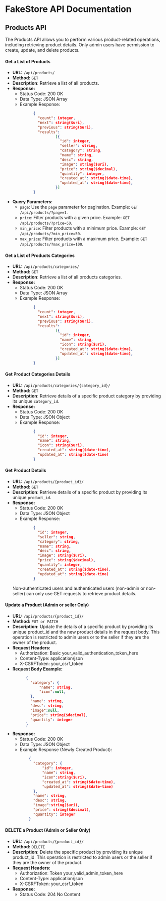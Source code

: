 # FakeStore API Documentation

## Products API

The Products API allows you to perform various product-related operations, including retrieving product details. Only admin users have permission to create, update, and delete products.

#### Get a List of Products

- **URL:** `/api/products/`
- **Method:** `GET`
- **Description:** Retrieve a list of all products.
- **Response:**
  - Status Code: 200 OK
  - Data Type: JSON Array
  - Example Response:
    ```json
          {
            "count": integer,
            "next": string($uri),
            "previous": string($uri),
            "results":
                    [{
                      "id": integer,
                      "seller": string,
                      "category": string,
                      "name": string,
                      "desc": string,
                      "image": string($uri),
                      "price": string($decimal),
                      "quantity": integer,
                      "created_at": string($date-time),
                      "updated_at": string($date-time),
                    }]
          }
    ```
- **Query Parameters:**
  - `page`: Use the `page` parameter for pagination. Example: `GET /api/products/?page=1`.
  - `price`: Filter products with a given price. Example: `GET /api/products/?price=50`.
  - `min_price`: Filter products with a minimum price. Example: `GET /api/products/?min_price=50`.
  - `max_price`: Filter products with a maximum price. Example: `GET /api/products/?max_price=100`.

#### Get a List of Products Categories

- **URL:** `/api/products/categories/`
- **Method:** `GET`
- **Description:** Retrieve a list of all products categories.
- **Response:**
  - Status Code: 200 OK
  - Data Type: JSON Array
  - Example Response:
    ```json
          {
            "count": integer,
            "next": string($uri),
            "previous": string($uri),
            "results":
                    [{
                      "id": integer,
                      "name": string,
                      "icon": string($uri),
                      "created_at": string($date-time),
                      "updated_at": string($date-time),
                    }]
          }
    ```

#### Get Product Categories Details

- **URL:** `/api/products/categories/{category_id}/`
- **Method:** `GET`
- **Description:** Retrieve details of a specific product category by providing its unique `category_id`.
- **Response:**
  - Status Code: 200 OK
  - Data Type: JSON Object
  - Example Response:
    ```json
          {
            "id": integer,
            "name": string,
            "icon": string($uri),
            "created_at": string($date-time),
            "updated_at": string($date-time)
          }
    ```

#### Get Product Details

- **URL:** `/api/products/{product_id}/`
- **Method:** `GET`
- **Description:** Retrieve details of a specific product by providing its unique `product_id`.
- **Response:**
  - Status Code: 200 OK
  - Data Type: JSON Object
  - Example Response:
    ```json
          {
            "id": integer,
            "seller": string,
            "category": string,
            "name": string,
            "desc": string,
            "image": string($uri),
            "price": string($decimal),
            "quantity": integer,
            "created_at": string($date-time),
            "updated_at": string($date-time)
          }
    ```
  Non-authenticated users and authenticated users (non-admin or non-seller) can only use GET requests to retrieve product details.


#### Update a Product (Admin or seller Only)

- **URL:** `/api/products/{product_id}/`
- **Method:** `PUT or PATCH`
- **Description:** Update the details of a specific product by providing its unique product_id and the new product details in the request body. This operation is restricted to admin users or to the seller if they are the owner of the product.
- **Request Headers:**
  - Authorization: Basic your_valid_authentication_token_here
  - Content-Type: application/json
  - X-CSRFToken: your_csrf_token
- **Request Body Example:**
  ```json
        {
          "category": {
              "name": string,
              "icon":null,
          },
          "name": string,
          "desc": string,
          "image":null,
          "price": string($decimal),
          "quantity": integer
        }
  ```
- **Response:**
  - Status Code: 200 OK
  - Data Type: JSON Object
  - Example Response (Newly Created Product):
    ```JSON
        {
          "category": {
              "id": integer,
              "name": string,
              "icon":string($uri),
              "created_at": string($date-time),
              "updated_at": string($date-time)
          },
          "name": string,
          "desc": string,
          "image":string($uri),
          "price": string($decimal),
          "quantity": integer
        }
    ```

#### DELETE a Product (Admin or Seller Only)

- **URL:** `/api/products/{product_id}/`
- **Method:** `DELETE`
- **Description:** Delete the specific product by providing its unique product_id. This operation is restricted to admin users or the seller if they are the owner of the product.
- **Request Headers:**
  - Authorization: Token your_valid_admin_token_here
  - Content-Type: application/json
  - X-CSRFToken: your_csrf_token
- **Response:**
  - Status Code: 204 No Content
